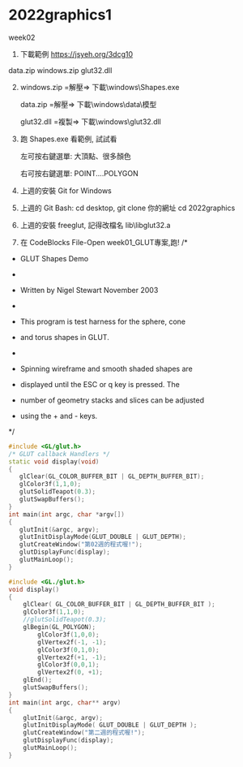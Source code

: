 # 2022graphics1
week02

 1. 下載範例 https://jsyeh.org/3dcg10

   data.zip windows.zip glut32.dll

2. windows.zip =解壓=> 下載\windows\Shapes.exe

   data.zip =解壓=> 下載\windows\data\模型

   glut32.dll =複製=> 下載\windows\glut32.dll

3. 跑 Shapes.exe 看範例, 試試看

   左可按右鍵選單: 大頂點、很多顏色

   右可按右鍵選單: POINT....POLYGON 



1. 上週的安裝 Git for Windows
2. 上週的 Git Bash: cd desktop, git clone 你的網址 cd 2022graphics



3. 上週的安裝 freeglut, 記得改檔名 lib\libglut32.a

4. 在 CodeBlocks File-Open week01_GLUT專案,跑!
/*

 * GLUT Shapes Demo

 *

 * Written by Nigel Stewart November 2003

 *

 * This program is test harness for the sphere, cone

 * and torus shapes in GLUT.

 *

 * Spinning wireframe and smooth shaded shapes are

 * displayed until the ESC or q key is pressed.  The

 * number of geometry stacks and slices can be adjusted

 * using the + and - keys.

 */
 
 ```c++
#include <GL/glut.h>
/* GLUT callback Handlers */
static void display(void)
{
    glClear(GL_COLOR_BUFFER_BIT | GL_DEPTH_BUFFER_BIT);
    glColor3f(1,1,0);
    glutSolidTeapot(0.3);
    glutSwapBuffers();
}
int main(int argc, char *argv[])
{
    glutInit(&argc, argv);
    glutInitDisplayMode(GLUT_DOUBLE | GLUT_DEPTH);
    glutCreateWindow("第02週的程式喔!");
    glutDisplayFunc(display);
    glutMainLoop();
}
```
```c++
#include <GL./glut.h>
void display()
{
    glClear( GL_COLOR_BUFFER_BIT | GL_DEPTH_BUFFER_BIT );
    glColor3f(1,1,0);
    //glutSolidTeapot(0.3);
    glBegin(GL_POLYGON);
        glColor3f(1,0,0);
        glVertex2f(-1, -1);
        glColor3f(0,1,0);
        glVertex2f(+1, -1);
        glColor3f(0,0,1);
        glVertex2f(0, +1);
    glEnd();
    glutSwapBuffers();
}
int main(int argc, char** argv)
{
    glutInit(&argc, argv);
    glutInitDisplayMode( GLUT_DOUBLE | GLUT_DEPTH );
    glutCreateWindow("第二週的程式喔!");
    glutDisplayFunc(display);
    glutMainLoop();
}
```


